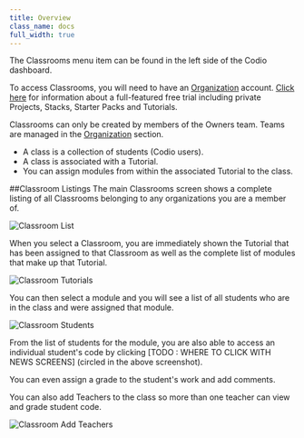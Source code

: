 ```yaml
---
title: Overview
class_name: docs
full_width: true
---
```


The Classrooms menu item can be found in the left side of the Codio dashboard.

To access Classrooms, you will need to have an [Organization](/docs/dashboard/organizations/) account. [Click here](/docs/quickstart/education) for information about a full-featured free trial including private Projects, Stacks, Starter Packs and Tutorials.

Classrooms can only be created by members of the Owners team. Teams are managed in the [Organization](/docs/dashboard/organizations/) section.

- A class is a collection of students (Codio users).
- A class is associated with a Tutorial. 
- You can assign modules from within the associated Tutorial to the class.

##Classroom Listings
The main Classrooms screen shows a complete listing of all Classrooms belonging to any organizations you are a member of.


![Classroom List](/img/docs/classroom_list.png)

When you select a Classroom, you are immediately shown the Tutorial that has been assigned to that Classroom as well as the complete list of modules that make up that Tutorial.

![Classroom Tutorials](/img/docs/classroom_tutorials.png)

You can then select a module and you will see a list of all students who are in the class and were assigned that module.

![Classroom Students](/img/docs/classroom_students.png)

From the list of students for the module, you are also able to access an individual student's code by clicking [TODO : WHERE TO CLICK WITH NEWS SCREENS] (circled in the above screenshot).

You can even assign a grade to the student's work and add comments.

You can also add Teachers to the class so more than one teacher can view and grade student code.

![Classroom Add Teachers](/img/docs/classroom_addteachers.png)

